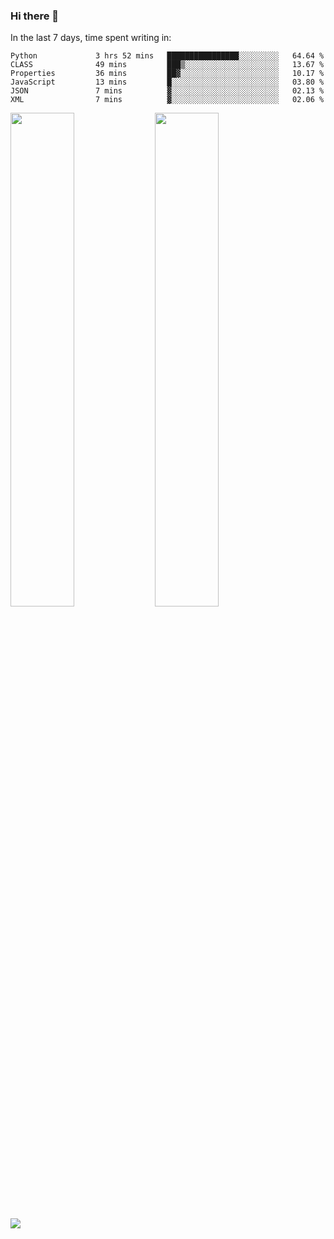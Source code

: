 ### Hi there 👋

In the last 7 days, time spent writing in:

<!--START_SECTION:waka-->

```text
Python             3 hrs 52 mins   ████████████████░░░░░░░░░   64.64 %
CLASS              49 mins         ███▒░░░░░░░░░░░░░░░░░░░░░   13.67 %
Properties         36 mins         ██▓░░░░░░░░░░░░░░░░░░░░░░   10.17 %
JavaScript         13 mins         █░░░░░░░░░░░░░░░░░░░░░░░░   03.80 %
JSON               7 mins          ▓░░░░░░░░░░░░░░░░░░░░░░░░   02.13 %
XML                7 mins          ▓░░░░░░░░░░░░░░░░░░░░░░░░   02.06 %
```

<!--END_SECTION:waka-->

<img src="https://wakatime.com/share/@jimtje/5d0c92de-08f8-4a72-8f2f-6a9693d1e318.svg" width=45% height=45%> <img src="https://wakatime.com/share/@jimtje/501498ae-bda5-4da7-a89d-b40bcdd5556d.svg" width=45% height=45%>

![](https://hit.yhype.me/github/profile?user_id=43537315)
